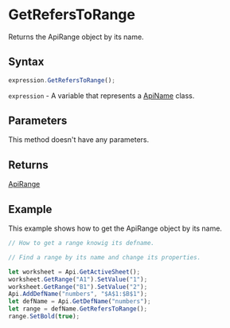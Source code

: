 # GetRefersToRange

Returns the ApiRange object by its name.

## Syntax

```javascript
expression.GetRefersToRange();
```

`expression` - A variable that represents a [ApiName](../ApiName.md) class.

## Parameters

This method doesn't have any parameters.

## Returns

[ApiRange](../../ApiRange/ApiRange.md)

## Example

This example shows how to get the ApiRange object by its name.

```javascript editor-xlsx
// How to get a range knowig its defname.

// Find a range by its name and change its properties.

let worksheet = Api.GetActiveSheet();
worksheet.GetRange("A1").SetValue("1");
worksheet.GetRange("B1").SetValue("2");
Api.AddDefName("numbers", "$A$1:$B$1");
let defName = Api.GetDefName("numbers");
let range = defName.GetRefersToRange();
range.SetBold(true);
```
